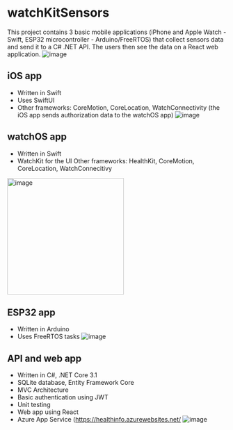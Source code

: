 # watchKitSensors
This project contains 3 basic mobile applications (iPhone and Apple Watch - Swift, ESP32 microcontroller - Arduino/FreeRTOS) that collect sensors data and send it to a C# .NET API. The users then see the data on a React web application.
![image](https://user-images.githubusercontent.com/4541684/189479669-9ccb82f5-bb29-405d-bce6-0594c54a3aa7.png)

## iOS app
 - Written in Swift
 - Uses SwiftUI
 - Other frameworks: CoreMotion, CoreLocation, WatchConnectivity (the iOS app sends authorization data to the watchOS app)
 ![image](https://user-images.githubusercontent.com/4541684/189479961-db2f3a27-d4da-46c5-8dde-0439df8d8472.png)

## watchOS app
 - Written in Swift
 - WatchKit for the UI
 Other frameworks: HealthKit, CoreMotion, CoreLocation, WatchConnecitivy
 <img width="268" alt="image" src="https://user-images.githubusercontent.com/4541684/189480017-024c07f9-3679-43ab-9ba7-318184985e5c.png">
 
## ESP32 app
 - Written in Arduino
 - Uses FreeRTOS tasks
 ![image](https://user-images.githubusercontent.com/4541684/189480045-a641fb77-b68a-40a5-93fe-c98f6a333941.png)

## API and web app
 - Written in C#, .NET Core 3.1
 - SQLite database, Entity Framework Core
 - MVC Architecture
 - Basic authentication using JWT
 - Unit testing
 - Web app using React
 - Azure App Service (https://healthinfo.azurewebsites.net/ ![image](https://user-images.githubusercontent.com/4541684/189480189-99fe8e19-096e-4344-8d30-1f4d6b81fff3.png)
